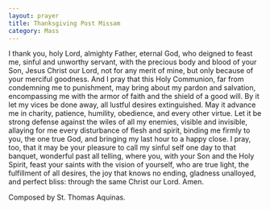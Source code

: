 ```yaml
---
layout: prayer
title: Thanksgiving Post Missam
category: Mass
---
```

I thank you, holy Lord, almighty Father, eternal God, who deigned to feast me, sinful and unworthy servant, with the precious body and blood of your Son, Jesus Christ our Lord, not for any merit of mine, but only because of your merciful goodness. And I pray that this Holy Communion, far from condemning me to punishment, may bring about my pardon and salvation, encompassing me with the armor of faith and the shield of a good will. By it let my vices be done away, all lustful desires extinguished. May it advance me in charity, patience, humility, obedience, and every other virtue. Let it be strong defense against the wiles of all my enemies, visible and invisible, allaying for me every disturbance of flesh and spirit, binding me firmly to you, the one true God, and bringing my last hour to a happy close. I pray, too, that it may be your pleasure to call my sinful self one day to that banquet, wonderful past all telling, where you, with your Son and the Holy Spirit, feast your saints with the vision of yourself, who are true light, the fulfillment of all desires, the joy that knows no ending, gladness unalloyed, and perfect bliss: through the same Christ our Lord.
Amen.

<span class="muted small">Composed by St. Thomas Aquinas.</span>